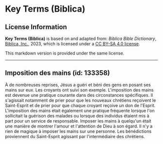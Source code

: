 # Key Terms (Biblica)

## License Information

**Key Terms (Biblica)** is based on and adapted from: _Biblica Bible Dictionary_, [Biblica, Inc.](https://www.biblica.com/), 2023, which is licensed under a [CC BY-SA 4.0 license](https://creativecommons.org/licenses/by-sa/4.0/legalcode.en).

This markdown version is provided under the same license.



--------------------------------

## Imposition des mains (id: 133358)

À de nombreuses reprises, Jésus a guéri et béni des gens en posant ses mains sur eux. Les croyants ont suivi son exemple. L'imposition des mains est devenue une pratique courante dans des circonstances spécifiques. Il s'agissait notamment de prier pour que les nouveaux chrétiens reçoivent le Saint\-Esprit et de prier pour que chaque croyant reçoive un don de l'Esprit. L'imposition des mains était également une pratique fréquente lorsque l'on sollicitait la guérison des malades ou lorsque des individus étaient mis à part pour un service de responsable. Imposer les mains à quelqu'un était une manière de montrer l'amour et l'attention de Dieu à son égard. Il n'y a rien de magique à imposer les mains sur une personne. Les bénédictions proviennent du Saint\-Esprit agissant par l'intermédiaire des chrétiens.


